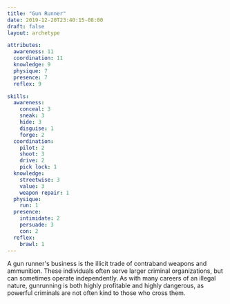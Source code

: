 ```yaml
---
title: "Gun Runner"
date: 2019-12-20T23:40:15-08:00
draft: false
layout: archetype

attributes:
  awareness: 11
  coordination: 11
  knowledge: 9
  physique: 7
  presence: 7
  reflex: 9

skills:
  awareness:
    conceal: 3
    sneak: 3
    hide: 3
    disguise: 1
    forge: 2
  coordination:
    pilot: 2
    shoot: 3
    drive: 2
    pick lock: 1
  knowledge:
    streetwise: 3
    value: 3
    weapon repair: 1
  physique:
    run: 1
  presence:
    intimidate: 2
    persuade: 3
    con: 2
  reflex:
    brawl: 1
---
```

A gun runner's business is the illicit trade of contraband weapons and ammunition. These individuals often serve larger criminal organizations, but can sometimes operate independently. As with many careers of an illegal nature, gunrunning is both highly profitable and highly dangerous, as powerful criminals are not often kind to those who cross them. 
